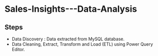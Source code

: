 # Sales-Insights---Data-Analysis

## Steps
* Data Discovery :  Data extracted from MySQL database.
* Data Cleaning, Extract, Transform and Load (ETL) using Power Query Editor. 
